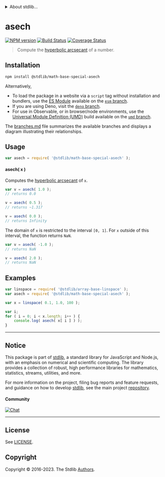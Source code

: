 <!--

@license Apache-2.0

Copyright (c) 2022 The Stdlib Authors.

Licensed under the Apache License, Version 2.0 (the "License");
you may not use this file except in compliance with the License.
You may obtain a copy of the License at

   http://www.apache.org/licenses/LICENSE-2.0

Unless required by applicable law or agreed to in writing, software
distributed under the License is distributed on an "AS IS" BASIS,
WITHOUT WARRANTIES OR CONDITIONS OF ANY KIND, either express or implied.
See the License for the specific language governing permissions and
limitations under the License.

-->


<details>
  <summary>
    About stdlib...
  </summary>
  <p>We believe in a future in which the web is a preferred environment for numerical computation. To help realize this future, we've built stdlib. stdlib is a standard library, with an emphasis on numerical and scientific computation, written in JavaScript (and C) for execution in browsers and in Node.js.</p>
  <p>The library is fully decomposable, being architected in such a way that you can swap out and mix and match APIs and functionality to cater to your exact preferences and use cases.</p>
  <p>When you use stdlib, you can be absolutely certain that you are using the most thorough, rigorous, well-written, studied, documented, tested, measured, and high-quality code out there.</p>
  <p>To join us in bringing numerical computing to the web, get started by checking us out on <a href="https://github.com/stdlib-js/stdlib">GitHub</a>, and please consider <a href="https://opencollective.com/stdlib">financially supporting stdlib</a>. We greatly appreciate your continued support!</p>
</details>

# asech

[![NPM version][npm-image]][npm-url] [![Build Status][test-image]][test-url] [![Coverage Status][coverage-image]][coverage-url] <!-- [![dependencies][dependencies-image]][dependencies-url] -->

> Compute the [hyperbolic arcsecant][hyperbolic-arcsecant] of a number.

<section class="installation">

## Installation

```bash
npm install @stdlib/math-base-special-asech
```

Alternatively,

-   To load the package in a website via a `script` tag without installation and bundlers, use the [ES Module][es-module] available on the [`esm` branch][esm-url].
-   If you are using Deno, visit the [`deno` branch][deno-url].
-   For use in Observable, or in browser/node environments, use the [Universal Module Definition (UMD)][umd] build available on the [`umd` branch][umd-url].

The [branches.md][branches-url] file summarizes the available branches and displays a diagram illustrating their relationships.

</section>

<section class="usage">

## Usage

```javascript
var asech = require( '@stdlib/math-base-special-asech' );
```

#### asech( x )

Computes the [hyperbolic arcsecant][hyperbolic-arcsecant] of `x`.

```javascript
var v = asech( 1.0 );
// returns 0.0

v = asech( 0.5 );
// returns ~1.317

v = asech( 0.0 );
// returns Infinity
```

The domain of `x` is restricted to the interval `[0, 1]`. For `x` outside of this interval, the function returns `NaN`.

```javascript
var v = asech( -1.0 );
// returns NaN

v = asech( 2.0 );
// returns NaN
```

</section>

<!-- /.usage -->

<section class="examples">

## Examples

<!-- eslint no-undef: "error" -->

```javascript
var linspace = require( '@stdlib/array-base-linspace' );
var asech = require( '@stdlib/math-base-special-asech' );

var x = linspace( 0.1, 1.0, 100 );

var i;
for ( i = 0; i < x.length; i++ ) {
    console.log( asech( x[ i ] ) );
}
```

</section>

<!-- /.examples -->

<!-- Section for related `stdlib` packages. Do not manually edit this section, as it is automatically populated. -->

<section class="related">

</section>

<!-- /.related -->

<!-- Section for all links. Make sure to keep an empty line after the `section` element and another before the `/section` close. -->


<section class="main-repo" >

* * *

## Notice

This package is part of [stdlib][stdlib], a standard library for JavaScript and Node.js, with an emphasis on numerical and scientific computing. The library provides a collection of robust, high performance libraries for mathematics, statistics, streams, utilities, and more.

For more information on the project, filing bug reports and feature requests, and guidance on how to develop [stdlib][stdlib], see the main project [repository][stdlib].

#### Community

[![Chat][chat-image]][chat-url]

---

## License

See [LICENSE][stdlib-license].


## Copyright

Copyright &copy; 2016-2023. The Stdlib [Authors][stdlib-authors].

</section>

<!-- /.stdlib -->

<!-- Section for all links. Make sure to keep an empty line after the `section` element and another before the `/section` close. -->

<section class="links">

[npm-image]: http://img.shields.io/npm/v/@stdlib/math-base-special-asech.svg
[npm-url]: https://npmjs.org/package/@stdlib/math-base-special-asech

[test-image]: https://github.com/stdlib-js/math-base-special-asech/actions/workflows/test.yml/badge.svg?branch=main
[test-url]: https://github.com/stdlib-js/math-base-special-asech/actions/workflows/test.yml?query=branch:main

[coverage-image]: https://img.shields.io/codecov/c/github/stdlib-js/math-base-special-asech/main.svg
[coverage-url]: https://codecov.io/github/stdlib-js/math-base-special-asech?branch=main

<!--

[dependencies-image]: https://img.shields.io/david/stdlib-js/math-base-special-asech.svg
[dependencies-url]: https://david-dm.org/stdlib-js/math-base-special-asech/main

-->

[chat-image]: https://img.shields.io/gitter/room/stdlib-js/stdlib.svg
[chat-url]: https://app.gitter.im/#/room/#stdlib-js_stdlib:gitter.im

[stdlib]: https://github.com/stdlib-js/stdlib

[stdlib-authors]: https://github.com/stdlib-js/stdlib/graphs/contributors

[umd]: https://github.com/umdjs/umd
[es-module]: https://developer.mozilla.org/en-US/docs/Web/JavaScript/Guide/Modules

[deno-url]: https://github.com/stdlib-js/math-base-special-asech/tree/deno
[umd-url]: https://github.com/stdlib-js/math-base-special-asech/tree/umd
[esm-url]: https://github.com/stdlib-js/math-base-special-asech/tree/esm
[branches-url]: https://github.com/stdlib-js/math-base-special-asech/blob/main/branches.md

[stdlib-license]: https://raw.githubusercontent.com/stdlib-js/math-base-special-asech/main/LICENSE

[hyperbolic-arcsecant]: https://en.wikipedia.org/wiki/Inverse_hyperbolic_function

</section>

<!-- /.links -->
